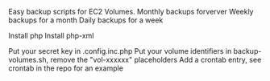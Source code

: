 Easy backup scripts for EC2 Volumes.
Monthly backups forverver
Weekly backups for a month
Daily backups for a week

Install php
Install php-xml

Put your secret key in .config.inc.php
Put your volume identifiers in backup-volumes.sh, remove the "vol-xxxxxx" placeholders
Add a crontab entry, see crontab in the repo for an example
